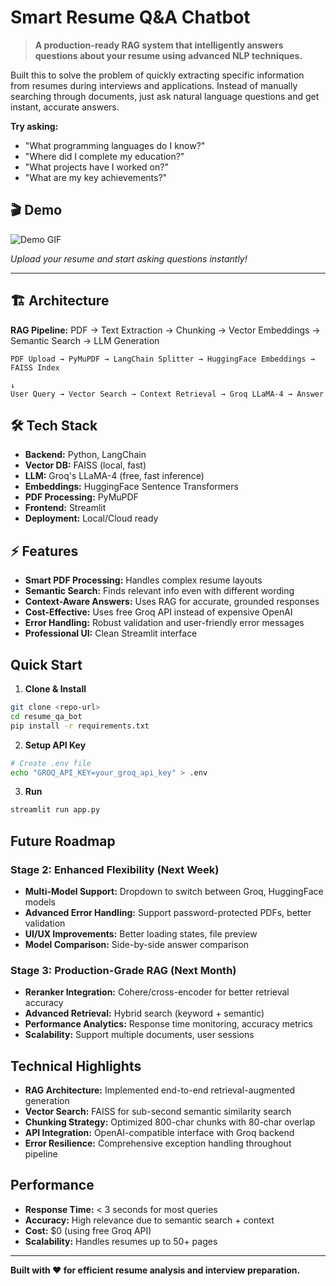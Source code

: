 # Smart Resume Q&A Chatbot

> **A production-ready RAG system that intelligently answers questions about your resume using advanced NLP techniques.**

Built this to solve the problem of quickly extracting specific information from resumes during interviews and applications. Instead of manually searching through documents, just ask natural language questions and get instant, accurate answers.

**Try asking:**
- "What programming languages do I know?"
- "Where did I complete my education?"
- "What projects have I worked on?"
- "What are my key achievements?"

## 🎬 Demo

![Demo GIF](assets/demo2.gif)

*Upload your resume and start asking questions instantly!*

---

## 🏗️ Architecture

**RAG Pipeline:** PDF → Text Extraction → Chunking → Vector Embeddings → Semantic Search → LLM Generation

```
PDF Upload → PyMuPDF → LangChain Splitter → HuggingFace Embeddings → FAISS Index
                                                                        ↓
User Query → Vector Search → Context Retrieval → Groq LLaMA-4 → Answer
```

## 🛠️ Tech Stack

- **Backend:** Python, LangChain
- **Vector DB:** FAISS (local, fast)
- **LLM:** Groq's LLaMA-4 (free, fast inference)
- **Embeddings:** HuggingFace Sentence Transformers
- **PDF Processing:** PyMuPDF
- **Frontend:** Streamlit
- **Deployment:** Local/Cloud ready

## ⚡ Features

- **Smart PDF Processing:** Handles complex resume layouts
- **Semantic Search:** Finds relevant info even with different wording
- **Context-Aware Answers:** Uses RAG for accurate, grounded responses
- **Cost-Effective:** Uses free Groq API instead of expensive OpenAI
- **Error Handling:** Robust validation and user-friendly error messages
- **Professional UI:** Clean Streamlit interface

## Quick Start

1. **Clone & Install**
```bash
git clone <repo-url>
cd resume_qa_bot
pip install -r requirements.txt
```

2. **Setup API Key**
```bash
# Create .env file
echo "GROQ_API_KEY=your_groq_api_key" > .env
```

3. **Run**
```bash
streamlit run app.py
```

##  Future Roadmap

### Stage 2: Enhanced Flexibility (Next Week)
- **Multi-Model Support:** Dropdown to switch between Groq, HuggingFace models
- **Advanced Error Handling:** Support password-protected PDFs, better validation
- **UI/UX Improvements:** Better loading states, file preview
- **Model Comparison:** Side-by-side answer comparison

### Stage 3: Production-Grade RAG (Next Month)
- **Reranker Integration:** Cohere/cross-encoder for better retrieval accuracy
- **Advanced Retrieval:** Hybrid search (keyword + semantic)
- **Performance Analytics:** Response time monitoring, accuracy metrics
- **Scalability:** Support multiple documents, user sessions

##  Technical Highlights

- **RAG Architecture:** Implemented end-to-end retrieval-augmented generation
- **Vector Search:** FAISS for sub-second semantic similarity search
- **Chunking Strategy:** Optimized 800-char chunks with 80-char overlap
- **API Integration:** OpenAI-compatible interface with Groq backend
- **Error Resilience:** Comprehensive exception handling throughout pipeline

##  Performance

- **Response Time:** < 3 seconds for most queries
- **Accuracy:** High relevance due to semantic search + context
- **Cost:** $0 (using free Groq API)
- **Scalability:** Handles resumes up to 50+ pages

---

**Built with ❤️ for efficient resume analysis and interview preparation.**
